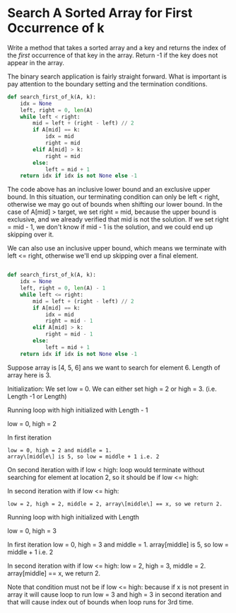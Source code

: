 # Search A Sorted Array for First Occurrence of k

Write a method that takes a sorted array and a key and returns the index of the _first_ occurrence of that key in the array. Return -1 if the key does not appear in the array.



The binary search application is fairly straight forward. What is important is pay attention to the boundary setting and the termination conditions. 

```py
def search_first_of_k(A, k):
    idx = None
    left, right = 0, len(A)
    while left < right:
        mid = left + (right - left) // 2
        if A[mid] == k:
            idx = mid
            right = mid
        elif A[mid] > k:
            right = mid
        else:
            left = mid + 1
    return idx if idx is not None else -1

```

The code above has an inclusive lower bound and an exclusive upper bound. In this situation, our terminating condition can only be left &lt; right, otherwise we may go out of bounds when shifting our lower bound. In the case of A\[mid\] &gt; target, we set right = mid, because the upper bound is exclusive, and we already verified that mid is not the solution. If we set right = mid - 1, we don't know if mid - 1 is the solution, and we could end up skipping over it. 

We can also use an inclusive upper bound, which means we terminate with left &lt;= right, otherwise we'll end up skipping over a final element. 

```py
def search_first_of_k(A, k):
    idx = None
    left, right = 0, len(A) - 1
    while left <= right:
        mid = left + (right - left) // 2
        if A[mid] == k:
            idx = mid
            right = mid - 1
        elif A[mid] > k:
            right = mid - 1
        else:
            left = mid + 1
    return idx if idx is not None else -1
```

Suppose array is \[4, 5, 6\] ans we want to search for element 6. Length of array here is 3.



Initialization: We set low = 0. We can either set high = 2 or high = 3. \(i.e. Length -1 or Length\)



Running loop with high initialized with Length - 1

low = 0, high = 2



In first iteration



    low = 0, high = 2 and middle = 1.    array\[middle\] is 5, so low = middle + 1 i.e. 2



On second iteration with if low &lt; high: loop would terminate without searching for element at location 2, so it should be if low &lt;= high:



In second iteration with if low &lt;= high: 



    low = 2, high = 2, middle = 2, array\[middle\] == x, so we return 2.

Running loop with high initialized with Length

low = 0, high = 3



In first iteration    low = 0, high = 3 and middle = 1.    array\[middle\] is 5, so low = middle + 1 i.e. 2



In second iteration with if low &lt;= high:     low = 2, high = 3, middle = 2. array\[middle\] == x, we return 2.



Note that condition must not be if low &lt;= high: because if x is not present in array it will cause loop to run low = 3 and high = 3 in second iteration and that will cause index out of bounds when loop runs for 3rd time. 



